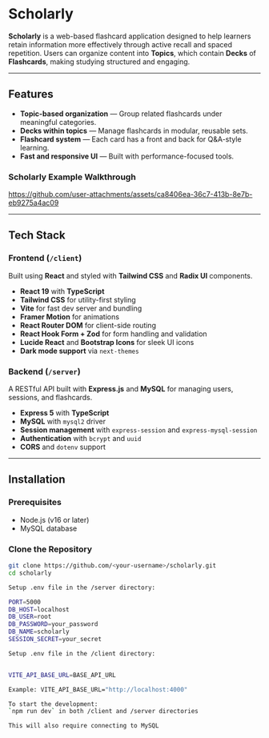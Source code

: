 # Scholarly

**Scholarly** is a web-based flashcard application designed to help learners retain information more effectively through active recall and spaced repetition. Users can organize content into **Topics**, which contain **Decks** of **Flashcards**, making studying structured and engaging.

---

## Features

- **Topic-based organization** — Group related flashcards under meaningful categories.
- **Decks within topics** — Manage flashcards in modular, reusable sets.
- **Flashcard system** — Each card has a front and back for Q&A-style learning.
- **Fast and responsive UI** — Built with performance-focused tools.

### Scholarly Example Walkthrough

https://github.com/user-attachments/assets/ca8406ea-36c7-413b-8e7b-eb9275a4ac09

---

## Tech Stack

### Frontend (`/client`)
Built using **React** and styled with **Tailwind CSS** and **Radix UI** components.

- **React 19** with **TypeScript**
- **Tailwind CSS** for utility-first styling
- **Vite** for fast dev server and bundling
- **Framer Motion** for animations
- **React Router DOM** for client-side routing
- **React Hook Form + Zod** for form handling and validation
- **Lucide React** and **Bootstrap Icons** for sleek UI icons
- **Dark mode support** via `next-themes`

### Backend (`/server`)
A RESTful API built with **Express.js** and **MySQL** for managing users, sessions, and flashcards.

- **Express 5** with **TypeScript**
- **MySQL** with `mysql2` driver
- **Session management** with `express-session` and `express-mysql-session`
- **Authentication** with `bcrypt` and `uuid`
- **CORS** and `dotenv` support

---

## Installation

### Prerequisites

- Node.js (v16 or later)
- MySQL database

### Clone the Repository

```bash
git clone https://github.com/<your-username>/scholarly.git
cd scholarly

Setup .env file in the /server directory:

PORT=5000
DB_HOST=localhost
DB_USER=root
DB_PASSWORD=your_password
DB_NAME=scholarly
SESSION_SECRET=your_secret

Setup .env file in the /client directory:


VITE_API_BASE_URL=BASE_API_URL

Example: VITE_API_BASE_URL="http://localhost:4000"

To start the development: 
`npm run dev` in both /client and /server directories

This will also require connecting to MySQL
